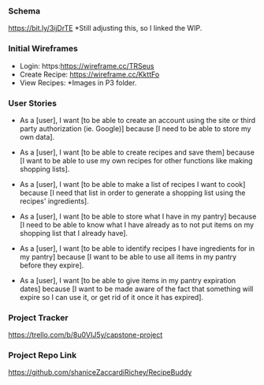 ### Schema
https://bit.ly/3ijDrTE
*Still adjusting this, so I linked the WIP.

### Initial Wireframes
- Login: https:https://wireframe.cc/TRSeus
- Create Recipe: https://wireframe.cc/KkttFo
- View Recipes: 
*Images in P3 folder.

### User Stories
- As a [user], 
  I want [to be able to create an account using the site or third party authorization (ie. Google)] 
  because [I need to be able to store my own data].
  
- As a [user], 
  I want [to be able to create recipes and save them]
  because [I want to be able to use my own recipes for other functions like making shopping lists].

- As a [user],
  I want [to be able to make a list of recipes I want to cook]
  because [I need that list in order to generate a shopping list using the recipes' ingredients].

- As a [user],
  I want [to be able to store what I have in my pantry]
  because [I need to be able to know what I have already as to not put 
           items on my shopping list that I already have].

- As a [user],
  I want [to be able to identify recipes I have ingredients for in my pantry]
  because [I want to be able to use all items in my pantry before they expire].
  
- As a [user],
  I want [to be able to give items in my pantry expiration dates]
  because [I want to be made aware of the fact that something will 
           expire so I can use it, or get rid of it once it has expired].

### Project Tracker

https://trello.com/b/8u0VIJ5y/capstone-project

### Project Repo Link

https://github.com/shaniceZaccardiRichey/RecipeBuddy
